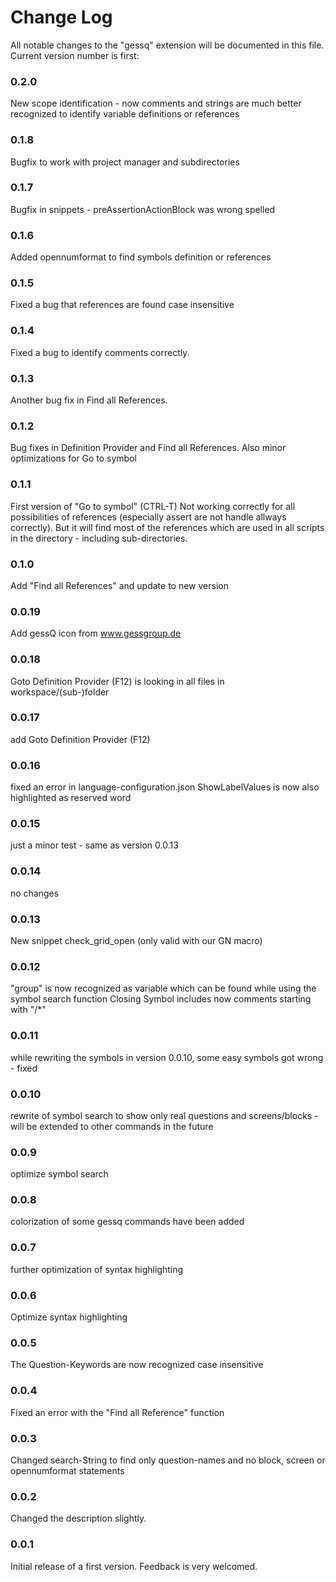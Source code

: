 # Change Log

All notable changes to the "gessq" extension will be documented in this file.
Current version number is first:

### 0.2.0

New scope identification - now comments and strings are much better recognized to identify variable definitions or references

### 0.1.8

Bugfix to work with project manager and subdirectories

### 0.1.7

Bugfix in snippets - preAssertionActionBlock was wrong spelled

### 0.1.6

Added opennumformat to find symbols definition or references

### 0.1.5

Fixed a bug that references are found case insensitive

### 0.1.4

Fixed a bug to identify comments correctly.

### 0.1.3

Another bug fix in Find all References.

### 0.1.2

Bug fixes in Definition Provider and Find all References.
Also minor optimizations for Go to symbol

### 0.1.1

First version of "Go to symbol" (CTRL-T)
Not working correctly for all possibilities of references (especially assert are
not handle allways correctly). But it will find most of the references which
are used in all scripts in the directory - including sub-directories.

### 0.1.0

Add "Find all References" and update to new version

### 0.0.19

Add gessQ icon from www.gessgroup.de

### 0.0.18

Goto Definition Provider (F12) is looking in all files in workspace/(sub-)folder

### 0.0.17

add Goto Definition Provider (F12)

### 0.0.16

fixed an error in language-configuration.json
ShowLabelValues is now also highlighted as reserved word

### 0.0.15

just a minor test - same as version 0.0.13

### 0.0.14

no changes

### 0.0.13

New snippet check_grid_open (only valid with our GN macro)

### 0.0.12

"group" is now recognized as variable which can be found while using the symbol search function
Closing Symbol includes now comments starting with "/\*"

### 0.0.11

while rewriting the symbols in version 0.0.10, some easy symbols got wrong - fixed

### 0.0.10

rewrite of symbol search to show only real questions and screens/blocks - will be extended to other commands in the future

### 0.0.9

optimize symbol search

### 0.0.8

colorization of some gessq commands have been added

### 0.0.7

further optimization of syntax highlighting

### 0.0.6

Optimize syntax highlighting

### 0.0.5

The Question-Keywords are now recognized case insensitive

### 0.0.4

Fixed an error with the "Find all Reference" function

### 0.0.3

Changed search-String to find only question-names and no block, screen or opennumformat statements

### 0.0.2

Changed the description slightly.

### 0.0.1

Initial release of a first version. Feedback is very welcomed.
